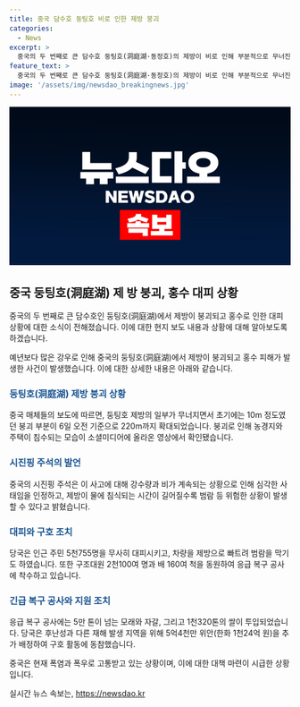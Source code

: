 ```yaml
---
title: 중국 담수호 둥팅호 비로 인한 제방 붕괴
categories:
  - News
excerpt: >
  중국의 두 번째로 큰 담수호 둥팅호(洞庭湖·동정호)의 제방이 비로 인해 부분적으로 무너진 사건이 발생했다. 무너진 제방으로 인해 물이 농경지와 주택을 덮치는 모습이 소셜미디어에 올라왔다. 시진핑 주석은 일부 지역의 강수량이 많고 비 내리는 기간이 길어 상황이 심각하다며 대처에 최선을 다할 것이라고 밝혔다. 현지 당국은 인근 주민 5천755명을 대피시켰고, 대규모 응급 복구 공사가 진행 중이다. 중국은 폭염과 폭우로 고통받고 있으며, 구호기금으로 5억4천만 위안이 추가 배정됐다.
feature_text: >
  중국의 두 번째로 큰 담수호 둥팅호(洞庭湖·동정호)의 제방이 비로 인해 부분적으로 무너진 사건이 발생했다. 무너진 제방으로 인해 물이 농경지와 주택을 덮치는 모습이 소셜미디어에 올라왔다. 시진핑 주석은 일부 지역의 강수량이 많고 비 내리는 기간이 길어 상황이 심각하다며 대처에 최선을 다할 것이라고 밝혔다. 현지 당국은 인근 주민 5천755명을 대피시켰고, 대규모 응급 복구 공사가 진행 중이다. 중국은 폭염과 폭우로 고통받고 있으며, 구호기금으로 5억4천만 위안이 추가 배정됐다.
image: '/assets/img/newsdao_breakingnews.jpg'
---
```


<p><img src="/assets/img/newsdao_breakingnews.jpg" alt="flaretime 속보" /></p>

<h2 data-ke-size="size26">중국 둥팅호(洞庭湖) 제 방 붕괴, 홍수 대피 상황</h2>

<p>중국의 두 번째로 큰 담수호인 둥팅호(洞庭湖)에서 제방이 붕괴되고 홍수로 인한 대피 상황에 대한 소식이 전해졌습니다. 이에 대한 현지 보도 내용과 상황에 대해 알아보도록 하겠습니다. </p>

<p data-ke-size="size16">예년보다 많은 강우로 인해 중국의 둥팅호(洞庭湖)에서 제방이 붕괴되고 홍수 피해가 발생한 사건이 발생했습니다. 이에 대한 상세한 내용은 아래와 같습니다.</p>

<h3><b><span style="color: #1a5490;">둥팅호(洞庭湖) 제방 붕괴 상황</span></b></h3>

<p>중국 매체들의 보도에 따르면, 둥팅호 제방의 일부가 무너지면서 초기에는 10m 정도였던 붕괴 부분이 6일 오전 기준으로 220m까지 확대되었습니다. 붕괴로 인해 농경지와 주택이 침수되는 모습이 소셜미디어에 올라온 영상에서 확인됐습니다.</p>

<h3><b><span style="color: #1a5490;">시진핑 주석의 발언</span></b></h3>

<p>중국의 시진핑 주석은 이 사고에 대해 강수량과 비가 계속되는 상황으로 인해 심각한 사태임을 인정하고, 제방이 물에 침식되는 시간이 길어질수록 범람 등 위험한 상황이 발생할 수 있다고 밝혔습니다.</p>

<h3><b><span style="color: #1a5490;">대피와 구호 조치</span></b></h3>

<p>당국은 인근 주민 5천755명을 무사히 대피시키고, 차량을 제방으로 빠트려 범람을 막기도 하였습니다. 또한 구조대원 2천100여 명과 배 160여 척을 동원하여 응급 복구 공사에 착수하고 있습니다.</p>

<h3><b><span style="color: #1a5490;">긴급 복구 공사와 지원 조치</span></b></h3>

<p>응급 복구 공사에는 5만 톤이 넘는 모래와 자갈, 그리고 1천320톤의 쌀이 투입되었습니다. 당국은 후난성과 다른 재해 발생 지역을 위해 5억4천만 위안(한화 1천24억 원)을 추가 배정하여 구호 활동에 동참했습니다.</p>

<p data-ke-size="size16">중국은 현재 폭염과 폭우로 고통받고 있는 상황이며, 이에 대한 대책 마련이 시급한 상황입니다.</p>
실시간 뉴스 속보는, <a href="https://newsdao.kr" rel="dofollow">https://newsdao.kr</a>


